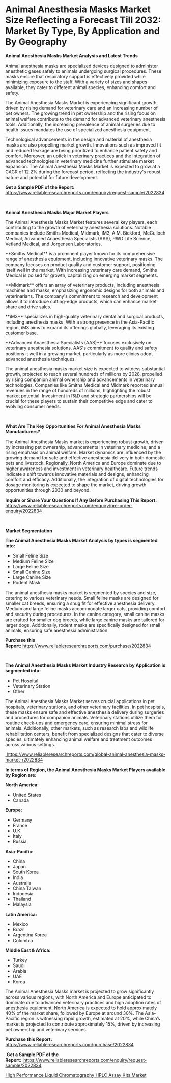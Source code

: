 <p><h1>Animal Anesthesia Masks Market Size Reflecting a Forecast Till 2032: Market By Type, By Application and By Geography</h1></p><p><strong>Animal Anesthesia Masks Market Analysis and Latest Trends</strong></p>
<p><p>Animal anesthesia masks are specialized devices designed to administer anesthetic gases safely to animals undergoing surgical procedures. These masks ensure that respiratory support is effectively provided while minimizing exposure to the staff. With a variety of sizes and shapes available, they cater to different animal species, enhancing comfort and safety.</p><p>The Animal Anesthesia Masks Market is experiencing significant growth, driven by rising demand for veterinary care and an increasing number of pet owners. The growing trend in pet ownership and the rising focus on animal welfare contribute to the demand for advanced veterinary anesthesia tools. Additionally, the increasing prevalence of animal surgeries due to health issues mandates the use of specialized anesthesia equipment.</p><p>Technological advancements in the design and material of anesthesia masks are also propelling market growth. Innovations such as improved fit and reduced leakage are being prioritized to enhance patient safety and comfort. Moreover, an uptick in veterinary practices and the integration of advanced technologies in veterinary medicine further stimulate market expansion. The Animal Anesthesia Masks Market is expected to grow at a CAGR of 12.2% during the forecast period, reflecting the industry's robust nature and potential for future development.</p></p>
<p><strong>Get a Sample PDF of the Report:&nbsp;</strong> <a href="https://www.reliableresearchreports.com/enquiry/request-sample/2022834?utm_campaign=3009&utm_medium=2&utm_source=Github&utm_content=ia&utm_term=29032025&utm_id=animal-anesthesia-masks">https://www.reliableresearchreports.com/enquiry/request-sample/2022834</a></p>
<p>&nbsp;</p>
<p><strong>Animal Anesthesia Masks Major Market Players</strong></p>
<p><p>The Animal Anesthesia Masks Market features several key players, each contributing to the growth of veterinary anesthesia solutions. Notable companies include Smiths Medical, Midmark, iM3, A.M. Bickford, McCulloch Medical, Advanced Anaesthesia Specialists (AAS), RWD Life Science, Vetland Medical, and Jorgensen Laboratories.</p><p>**Smiths Medical** is a prominent player known for its comprehensive range of anesthesia equipment, including innovative veterinary masks. The company focuses on product quality and customer support, positioning itself well in the market. With increasing veterinary care demand, Smiths Medical is poised for growth, capitalizing on emerging market segments.</p><p>**Midmark** offers an array of veterinary products, including anesthesia machines and masks, emphasizing ergonomic designs for both animals and veterinarians. The company's commitment to research and development allows it to introduce cutting-edge products, which can enhance market share and drive sales.</p><p>**iM3** specializes in high-quality veterinary dental and surgical products, including anesthesia masks. With a strong presence in the Asia-Pacific region, iM3 aims to expand its offerings globally, leveraging its existing customer base.</p><p>**Advanced Anaesthesia Specialists (AAS)** focuses exclusively on veterinary anesthesia solutions. AAS's commitment to quality and safety positions it well in a growing market, particularly as more clinics adopt advanced anesthesia techniques.</p><p>The animal anesthesia masks market size is expected to witness substantial growth, projected to reach several hundreds of millions by 2028, propelled by rising companion animal ownership and advancements in veterinary technologies. Companies like Smiths Medical and Midmark reported annual revenues in the range of hundreds of millions, highlighting the robust market potential. Investment in R&D and strategic partnerships will be crucial for these players to sustain their competitive edge and cater to evolving consumer needs.</p></p>
<p>&nbsp;</p>
<p><strong>What Are The Key Opportunities For Animal Anesthesia Masks Manufacturers?</strong></p>
<p><p>The Animal Anesthesia Masks market is experiencing robust growth, driven by increasing pet ownership, advancements in veterinary medicine, and a rising emphasis on animal welfare. Market dynamics are influenced by the growing demand for safe and effective anesthesia delivery in both domestic pets and livestock. Regionally, North America and Europe dominate due to higher awareness and investment in veterinary healthcare. Future trends indicate a shift towards innovative materials and designs, enhancing comfort and efficacy. Additionally, the integration of digital technologies for dosage monitoring is expected to shape the market, driving growth opportunities through 2030 and beyond.</p></p>
<p><strong>Inquire or Share Your Questions If Any Before Purchasing This Report:</strong> <a href="https://www.reliableresearchreports.com/enquiry/pre-order-enquiry/2022834?utm_campaign=3009&utm_medium=2&utm_source=Github&utm_content=ia&utm_term=29032025&utm_id=animal-anesthesia-masks">https://www.reliableresearchreports.com/enquiry/pre-order-enquiry/2022834</a></p>
<p>&nbsp;</p>
<p><strong>Market Segmentation</strong></p>
<p><strong>The Animal Anesthesia Masks Market Analysis by types is segmented into:</strong></p>
<p><ul><li>Small Feline Size</li><li>Medium Feline Size</li><li>Large Feline Size</li><li>Small Canine Size</li><li>Large Canine Size</li><li>Rodent Mask</li></ul></p>
<p><p>The animal anesthesia masks market is segmented by species and size, catering to various veterinary needs. Small feline masks are designed for smaller cat breeds, ensuring a snug fit for effective anesthesia delivery. Medium and large feline masks accommodate larger cats, providing comfort and security during procedures. In the canine category, small canine masks are crafted for smaller dog breeds, while large canine masks are tailored for larger dogs. Additionally, rodent masks are specifically designed for small animals, ensuring safe anesthesia administration.</p></p>
<p><strong>Purchase this Report:&nbsp;</strong><a href="https://www.reliableresearchreports.com/purchase/2022834?utm_campaign=3009&utm_medium=2&utm_source=Github&utm_content=ia&utm_term=29032025&utm_id=animal-anesthesia-masks">https://www.reliableresearchreports.com/purchase/2022834</a></p>
<p>&nbsp;</p>
<p><strong>The Animal Anesthesia Masks Market Industry Research by Application is segmented into:</strong></p>
<p><ul><li>Pet Hospital</li><li>Veterinary Station</li><li>Other</li></ul></p>
<p><p>The Animal Anesthesia Masks Market serves crucial applications in pet hospitals, veterinary stations, and other veterinary facilities. In pet hospitals, these masks ensure safe and effective anesthesia delivery during surgeries and procedures for companion animals. Veterinary stations utilize them for routine check-ups and emergency care, ensuring minimal stress for animals. Additionally, other markets, such as research labs and wildlife rehabilitation centers, benefit from specialized designs that cater to diverse species, ultimately enhancing animal welfare and treatment outcomes across various settings.</p></p>
<p><a href="https://www.reliableresearchreports.com/global-animal-anesthesia-masks-market-r2022834?utm_campaign=3009&utm_medium=2&utm_source=Github&utm_content=ia&utm_term=29032025&utm_id=animal-anesthesia-masks">&nbsp;https://www.reliableresearchreports.com/global-animal-anesthesia-masks-market-r2022834</a></p>
<p><strong>In terms of Region, the Animal Anesthesia Masks Market Players available by Region are:</strong></p>
<p>
    <p> <strong> North America: </strong>
        <ul>
            <li>United States</li>
            <li>Canada</li>
        </ul>
        </p> 
    <p> <strong> Europe: </strong>
        <ul>
            <li>Germany</li>
            <li>France</li>
            <li>U.K.</li>
            <li>Italy</li>
            <li>Russia</li>
        </ul>
        </p> 
    <p> <strong> Asia-Pacific: </strong>
        <ul>
            <li>China</li>
            <li>Japan</li>
            <li>South Korea</li>
            <li>India</li>
            <li>Australia</li>
            <li>China Taiwan</li>
            <li>Indonesia</li>
            <li>Thailand</li>
            <li>Malaysia</li>
        </ul>
        </p> 
    <p> <strong> Latin America: </strong>
        <ul>
            <li>Mexico</li>
            <li>Brazil</li>
            <li>Argentina Korea</li>
            <li>Colombia</li>
        </ul>
        </p> 
    <p> <strong> Middle East & Africa: </strong>
        <ul>
            <li>Turkey</li>
            <li>Saudi</li>
            <li>Arabia</li>
            <li>UAE</li>
            <li>Korea</li>
        </ul>
    </p>
    </p>
<p><p>The Animal Anesthesia Masks market is projected to grow significantly across various regions, with North America and Europe anticipated to dominate due to advanced veterinary practices and high adoption rates of anesthesia equipment. North America is expected to hold approximately 40% of the market share, followed by Europe at around 30%. The Asia-Pacific region is witnessing rapid growth, estimated at 20%, while China’s market is projected to contribute approximately 15%, driven by increasing pet ownership and veterinary services.</p></p>
<p><strong>Purchase this Report: </strong><a href="https://www.reliableresearchreports.com/purchase/2022834?utm_campaign=3009&utm_medium=2&utm_source=Github&utm_content=ia&utm_term=29032025&utm_id=animal-anesthesia-masks">https://www.reliableresearchreports.com/purchase/2022834</a></p>
<p>&nbsp;<strong>Get a Sample PDF of the Report:&nbsp;&nbsp;</strong><a href="https://www.reliableresearchreports.com/enquiry/request-sample/2022834?utm_campaign=3009&utm_medium=2&utm_source=Github&utm_content=ia&utm_term=29032025&utm_id=animal-anesthesia-masks">https://www.reliableresearchreports.com/enquiry/request-sample/2022834</a></p>
<p><strong></strong></p>
<p><p><a href="https://github.com/rosalinebhakta48/Market-Research-Report-List-1/blob/main/high-performance-liquid-chromatography-hplc-assay-kits-market.md?utm_campaign=3009&utm_medium=2&utm_source=Github&utm_content=ia&utm_term=29032025&utm_id=animal-anesthesia-masks">High Performance Liquid Chromatography HPLC Assay Kits Market</a></p></p>